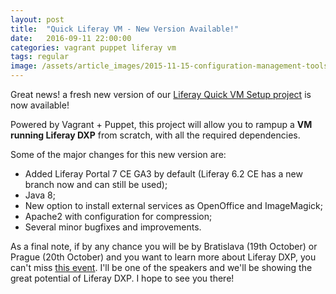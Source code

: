 ```yaml
---
layout: post
title:  "Quick Liferay VM - New Version Available!"
date:   2016-09-11 22:00:00
categories: vagrant puppet liferay vm 
tags: regular
image: /assets/article_images/2015-11-15-configuration-management-tools/header_vagrant_puppet.jpg
---
```


Great news! a fresh new version of our [Liferay Quick VM Setup project](https://github.com/fafonso/liferay-puppet-vm) is now available!

Powered by Vagrant + Puppet, this project will allow you to rampup a **VM running Liferay DXP** from scratch, with all the required dependencies.

Some of the major changes for this new version are:

- Added Liferay Portal 7 CE GA3 by default (Liferay 6.2 CE has a new branch now and can still be used); 
- Java 8;
- New option to install external services as OpenOffice and ImageMagick;
- Apache2 with configuration for compression;
- Several minor bugfixes and improvements.

As a final note, if by any chance you will be by Bratislava (19th October) or Prague (20th October) and you want to learn more about Liferay DXP, you can't miss [this event](http://www.mimacom.sk/liferay-dxp-cee#webinars). I'll be one of the speakers and we'll be showing the great potential of Liferay DXP. I hope to see you there!